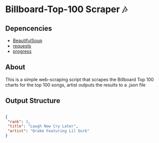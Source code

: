 # Billboard-Top-100 Scraper 🎶


## Depencencies 

* [BeautifulSoup](https://pypi.org/project/beautifulsoup4/)
* [requests](https://pypi.org/project/requests/)
* [progress](https://pypi.org/project/progress/)

## About 
This is a simple web-scraping script that scrapes the Billboard Top 100 charts
for the top 100 songs, artist outputs the results to a .json file 

## Output Structure

```json

{
 "rank": 3,
 "title": "Laugh Now Cry Later",
 "artist": "Drake Featuring Lil Durk"
}

```

